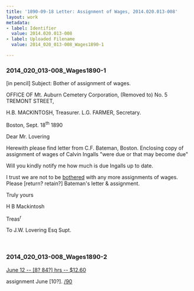 ```yaml
---
title: '1890-09-18 Letter: Assignment of Wages, 2014.020.013-008'
layout: work
metadata:
- label: Identifier
  value: 2014.020.013-008
- label: Uploaded Filename
  value: 2014_020_013-008_Wages1890-1

---
```

<div class="pages">
<div id="page-1653913">
<h3><a name="page-1653913">2014_020_013-008_Wages1890-1</a></h3>
<div class="page-content">
<p>[in pencil] Subject: Bother of assignment of wages.</p>
<p>OFFICE OF<span class='line-break'> </span>Mt. Auburn Cemetery Corporation,<span class='line-break'> </span>(Removed to) No. 5 TREMONT STREET,</p>
<p>H.B. MACKINTOSH, Treasurer.<span class='line-break'> </span>L.G. FARMER, Secretary.</p>
<p>Boston, Sept. 18<sup>th</sup> 1890</p>
<p>Dear Mr. Lovering</p>
<p>Herewith please find<span class='line-break'> </span>letter from C.F. Bateman, Boston. Enclosing<span class='line-break'> </span>copy of assignment of wages of Calvin<span class='line-break'> </span>Ingalls "were due or that may become<span class='line-break'> </span>due"</p>
<p>Will you kindly notify me how<span class='line-break'> </span>much is due Ingalls up to date.</p>
<p>I trust we are not to be <u>bothered</u><span class='line-break'> </span>with any more assignments of wages.<span class='line-break'> </span>Please [return? retain?] Bateman's letter &amp; assignment.</p>
<p>Truly yours</p>
<p>H B Mackintosh</p>
<p>Treas<sup>r</sup></p>
<p>To<span class='line-break'> </span>J.W. Lovering Esq<span class='line-break'> </span>Supt.<span class='line-break'> </span></p>
</div>
</div>
<br />
<div id="page-1653914">
<h3><a name="page-1653914">2014_020_013-008_Wages1890-2</a></h3>
<div class="page-content">
<p><u>June 12 -- [8? 84?] hrs -- $12.60</u></p>
<p>assignment June [10?]. <u>/90</u></p>
</div>
</div>
<br />
</div>
